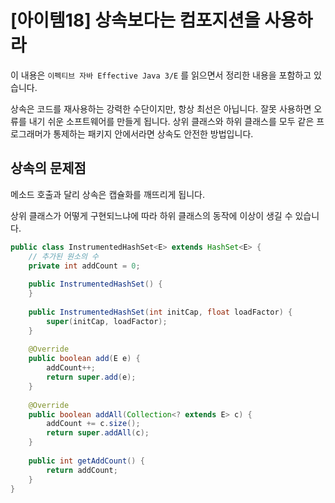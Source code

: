 # [아이템18] 상속보다는 컴포지션을 사용하라

이 내용은 `이펙티브 자바 Effective Java 3/E` 를 읽으면서 정리한 내용을 포함하고 있습니다.

상속은 코드를 재사용하는 강력한 수단이지만, 항상 최선은 아닙니다. 잘못 사용하면 오류를 내기 쉬운 소프트웨어를 만들게 됩니다. 상위 클래스와 하위 클래스를 모두 같은 프로그래머가 통제하는 패키지 안에서라면 상속도 안전한 방법입니다.



## 상속의 문제점

메소드 호출과 달리 상속은 캡슐화를 깨뜨리게 됩니다.

상위 클래스가 어떻게 구현되느냐에 따라 하위 클래스의 동작에 이상이 생길 수 있습니다.



```java
public class InstrumentedHashSet<E> extends HashSet<E> {
	// 추가된 원소의 수
	private int addCount = 0;
	
	public InstrumentedHashSet() {
	}
	
	public InstrumentedHashSet(int initCap, float loadFactor) {
		super(initCap, loadFactor);
	}
	
	@Override
	public boolean add(E e) {
		addCount++;
		return super.add(e);
	}
	
	@Override
	public boolean addAll(Collection<? extends E> c) {
		addCount += c.size();
		return super.addAll(c);
	}
	
	public int getAddCount() {
		return addCount;
	}
}
```

